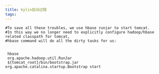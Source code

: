 ```yaml
---
title: kylin启动过程
tags:
---
```


    #To save all these troubles, we use hbase runjar to start tomcat.
    #In this way we no longer need to explicitly configure hadoop/hbase related classpath for tomcat,
    #hbase command will do all the dirty tasks for us:


     hbase
     org.apache.hadoop.util.RunJar
     ${tomcat_root}/bin/bootstrap.jar  org.apache.catalina.startup.Bootstrap start


